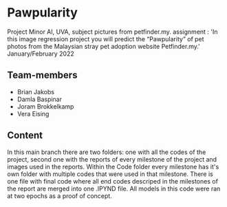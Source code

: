 # Pawpularity
Project Minor AI, UVA, subject pictures from petfinder.my. assignment : 'In this image regression project you will predict the “Pawpularity” of pet photos from the Malaysian stray pet adoption website Petfinder.my.' January/February 2022

## Team-members
* Brian Jakobs
* Damla Baspinar
* Joram Brokkelkamp
* Vera Eising

## Content
In this main branch there are two folders: one with all the codes of the project, second one with the reports of every milestone of the project and images used in the reports.
Within the Code folder every milestone has it's own folder with multiple codes that were used in that milestone. There is one file with final code where all end codes descriped in the milestones of the report are merged into one .IPYND file. All models in this code were ran at two epochs as a proof of concept. 


